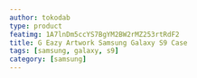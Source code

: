```yaml
---
author: tokodab
type: product
featimg: 1A7lnDm5ccYS7BgYM2BW2rMZ253rtRdF2
title: G Eazy Artwork Samsung Galaxy S9 Case
tags: [samsung, galaxy, s9]
category: [samsung]
---
```

